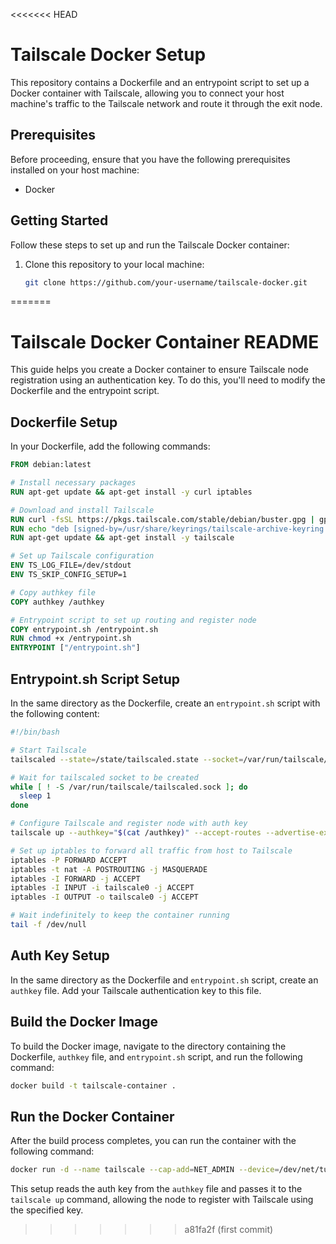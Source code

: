 <<<<<<< HEAD
# Tailscale Docker Setup

This repository contains a Dockerfile and an entrypoint script to set up a Docker container with Tailscale, allowing you to connect your host machine's traffic to the Tailscale network and route it through the exit node.

## Prerequisites

Before proceeding, ensure that you have the following prerequisites installed on your host machine:

- Docker

## Getting Started

Follow these steps to set up and run the Tailscale Docker container:

1. Clone this repository to your local machine:

   ```bash
   git clone https://github.com/your-username/tailscale-docker.git
=======
# Tailscale Docker Container README

This guide helps you create a Docker container to ensure Tailscale node registration using an authentication key. To do this, you'll need to modify the Dockerfile and the entrypoint script. 

## Dockerfile Setup

In your Dockerfile, add the following commands:

```Dockerfile
FROM debian:latest

# Install necessary packages
RUN apt-get update && apt-get install -y curl iptables

# Download and install Tailscale
RUN curl -fsSL https://pkgs.tailscale.com/stable/debian/buster.gpg | gpg --dearmor -o /usr/share/keyrings/tailscale-archive-keyring.gpg
RUN echo "deb [signed-by=/usr/share/keyrings/tailscale-archive-keyring.gpg] https://pkgs.tailscale.com/stable/debian/ buster main" | tee /etc/apt/sources.list.d/tailscale.list
RUN apt-get update && apt-get install -y tailscale

# Set up Tailscale configuration
ENV TS_LOG_FILE=/dev/stdout
ENV TS_SKIP_CONFIG_SETUP=1

# Copy authkey file
COPY authkey /authkey

# Entrypoint script to set up routing and register node
COPY entrypoint.sh /entrypoint.sh
RUN chmod +x /entrypoint.sh
ENTRYPOINT ["/entrypoint.sh"]
```

## Entrypoint.sh Script Setup

In the same directory as the Dockerfile, create an `entrypoint.sh` script with the following content:

```bash
#!/bin/bash

# Start Tailscale
tailscaled --state=/state/tailscaled.state --socket=/var/run/tailscale/tailscaled.sock

# Wait for tailscaled socket to be created
while [ ! -S /var/run/tailscale/tailscaled.sock ]; do
  sleep 1
done

# Configure Tailscale and register node with auth key
tailscale up --authkey="$(cat /authkey)" --accept-routes --advertise-exit-node

# Set up iptables to forward all traffic from host to Tailscale
iptables -P FORWARD ACCEPT
iptables -t nat -A POSTROUTING -j MASQUERADE
iptables -I FORWARD -j ACCEPT
iptables -I INPUT -i tailscale0 -j ACCEPT
iptables -I OUTPUT -o tailscale0 -j ACCEPT

# Wait indefinitely to keep the container running
tail -f /dev/null
```

## Auth Key Setup

In the same directory as the Dockerfile and `entrypoint.sh` script, create an `authkey` file. Add your Tailscale authentication key to this file.

## Build the Docker Image

To build the Docker image, navigate to the directory containing the Dockerfile, `authkey` file, and `entrypoint.sh` script, and run the following command:

```bash
docker build -t tailscale-container .
```

## Run the Docker Container

After the build process completes, you can run the container with the following command:

```bash
docker run -d --name tailscale --cap-add=NET_ADMIN --device=/dev/net/tun --network=host tailscale-container
```

This setup reads the auth key from the `authkey` file and passes it to the `tailscale up` command, allowing the node to register with Tailscale using the specified key.
>>>>>>> a81fa2f (first commit)
